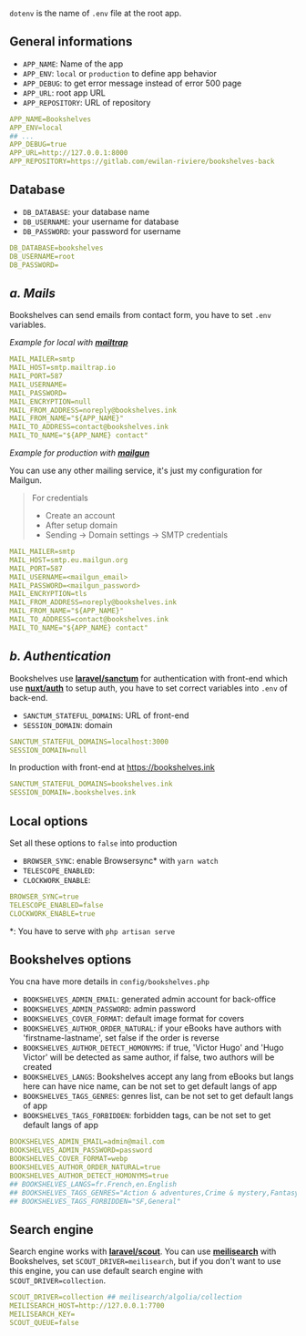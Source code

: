 `dotenv` is the name of `.env` file at the root app.

## General informations

- `APP_NAME`: Name of the app
- `APP_ENV`: `local` or `production` to define app behavior
- `APP_DEBUG`: to get error message instead of error 500 page
- `APP_URL`: root app URL
- `APP_REPOSITORY`: URL of repository

```yml
APP_NAME=Bookshelves
APP_ENV=local
## ...
APP_DEBUG=true
APP_URL=http://127.0.0.1:8000
APP_REPOSITORY=https://gitlab.com/ewilan-riviere/bookshelves-back
```

## Database

- `DB_DATABASE`: your database name
- `DB_USERNAME`: your username for database
- `DB_PASSWORD`: your password for username

```yml
DB_DATABASE=bookshelves
DB_USERNAME=root
DB_PASSWORD=
```

## *a. Mails*

Bookshelves can send emails from contact form, you have to set `.env` variables.

*Example for local with [**mailtrap**](https://mailtrap.io/)*

```yml
MAIL_MAILER=smtp
MAIL_HOST=smtp.mailtrap.io
MAIL_PORT=587
MAIL_USERNAME=
MAIL_PASSWORD=
MAIL_ENCRYPTION=null
MAIL_FROM_ADDRESS=noreply@bookshelves.ink
MAIL_FROM_NAME="${APP_NAME}"
MAIL_TO_ADDRESS=contact@bookshelves.ink
MAIL_TO_NAME="${APP_NAME} contact"
```

*Example for production with [**mailgun**](https://www.mailgun.com/)*

You can use any other mailing service, it's just my configuration for Mailgun.

>For credentials
>
>- Create an account
>- After setup domain
>- Sending -> Domain settings -> SMTP credentials

```yaml
MAIL_MAILER=smtp
MAIL_HOST=smtp.eu.mailgun.org
MAIL_PORT=587
MAIL_USERNAME=<mailgun_email>
MAIL_PASSWORD=<mailgun_password>
MAIL_ENCRYPTION=tls
MAIL_FROM_ADDRESS=noreply@bookshelves.ink
MAIL_FROM_NAME="${APP_NAME}"
MAIL_TO_ADDRESS=contact@bookshelves.ink
MAIL_TO_NAME="${APP_NAME} contact"
```

## *b. Authentication*

Bookshelves use [**laravel/sanctum**](https://github.com/laravel/sanctum) for authentication with front-end which use [**nuxt/auth**](https://auth.nuxtjs.org/) to setup auth, you have to set correct variables into `.env` of back-end.

- `SANCTUM_STATEFUL_DOMAINS`: URL of front-end
- `SESSION_DOMAIN`: domain

```yaml
SANCTUM_STATEFUL_DOMAINS=localhost:3000
SESSION_DOMAIN=null
```

In production with front-end at <https://bookshelves.ink>

```yaml
SANCTUM_STATEFUL_DOMAINS=bookshelves.ink
SESSION_DOMAIN=.bookshelves.ink
```

## Local options

Set all these options to `false` into production

- `BROWSER_SYNC`: enable Browsersync* with `yarn watch`
- `TELESCOPE_ENABLED`:
- `CLOCKWORK_ENABLE`:

```yml
BROWSER_SYNC=true
TELESCOPE_ENABLED=false
CLOCKWORK_ENABLE=true
```

*: You have to serve with `php artisan serve`

## Bookshelves options

You cna have more details in `config/bookshelves.php`

- `BOOKSHELVES_ADMIN_EMAIL`: generated admin account for back-office
- `BOOKSHELVES_ADMIN_PASSWORD`: admin password
- `BOOKSHELVES_COVER_FORMAT`: default image format for covers
- `BOOKSHELVES_AUTHOR_ORDER_NATURAL`: if your eBooks have authors with 'firstname-lastname', set false if the order is reverse
- `BOOKSHELVES_AUTHOR_DETECT_HOMONYMS`: if true, 'Victor Hugo' and 'Hugo Victor' will be detected as same author, if false, two authors will be created
- `BOOKSHELVES_LANGS`: Bookshelves accept any lang from eBooks but langs here can have nice name, can be not set to get default langs of app
- `BOOKSHELVES_TAGS_GENRES`: genres list, can be not set to get default langs of app
- `BOOKSHELVES_TAGS_FORBIDDEN`: forbidden tags, can be not set to get default langs of app

```yml
BOOKSHELVES_ADMIN_EMAIL=admin@mail.com
BOOKSHELVES_ADMIN_PASSWORD=password
BOOKSHELVES_COVER_FORMAT=webp
BOOKSHELVES_AUTHOR_ORDER_NATURAL=true
BOOKSHELVES_AUTHOR_DETECT_HOMONYMS=true
## BOOKSHELVES_LANGS=fr.French,en.English
## BOOKSHELVES_TAGS_GENRES="Action & adventures,Crime & mystery,Fantasy,Horror,Romance,Science fiction"
## BOOKSHELVES_TAGS_FORBIDDEN="SF,General"
```

## Search engine

Search engine works with [**laravel/scout**](https://laravel.com/docs/8.x/scout). You can use [**meilisearch**](https://www.meilisearch.com/) with Bookshelves, set `SCOUT_DRIVER=meilisearch`, but if you don't want to use this engine, you can use default search engine with `SCOUT_DRIVER=collection`.

```yml
SCOUT_DRIVER=collection ## meilisearch/algolia/collection
MEILISEARCH_HOST=http://127.0.0.1:7700
MEILISEARCH_KEY=
SCOUT_QUEUE=false
```
